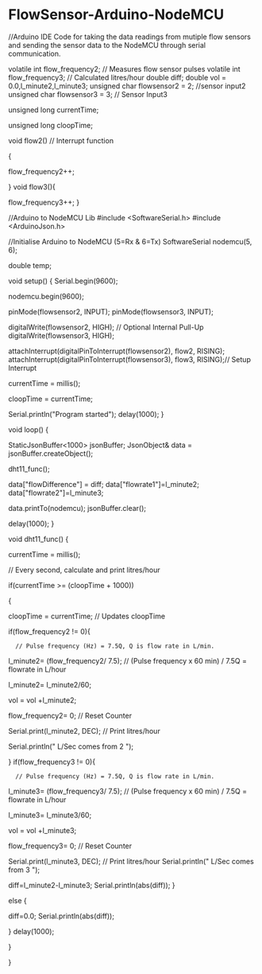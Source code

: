 # FlowSensor-Arduino-NodeMCU
 //Arduino IDE Code for taking the data readings  from mutiple flow sensors and sending the sensor data to the NodeMCU through serial communication.



volatile int flow_frequency2; // Measures flow sensor pulses
volatile int flow_frequency3;
// Calculated litres/hour
double diff;
 double vol = 0.0,l_minute2,l_minute3;
unsigned char flowsensor2 = 2; //sensor input2
unsigned char flowsensor3 = 3; // Sensor Input3

unsigned long currentTime;

unsigned long cloopTime;




void flow2() // Interrupt function

{

   flow_frequency2++;

}
void flow3(){

   flow_frequency3++;
}




  

  



//Arduino to NodeMCU Lib
#include <SoftwareSerial.h>
#include <ArduinoJson.h>

//Initialise Arduino to NodeMCU (5=Rx & 6=Tx)
SoftwareSerial nodemcu(5, 6);



double  temp;


void setup() {
  Serial.begin(9600);

  nodemcu.begin(9600);
  
   pinMode(flowsensor2, INPUT);
      pinMode(flowsensor3, INPUT);

   digitalWrite(flowsensor2, HIGH); // Optional Internal Pull-Up
     digitalWrite(flowsensor3, HIGH);

 

   attachInterrupt(digitalPinToInterrupt(flowsensor2), flow2, RISING); 
      attachInterrupt(digitalPinToInterrupt(flowsensor3), flow3, RISING);// Setup Interrupt

   

   currentTime = millis();

   cloopTime = currentTime;

  Serial.println("Program started");
  delay(1000);
}

void loop() {

  StaticJsonBuffer<1000> jsonBuffer;
  JsonObject& data = jsonBuffer.createObject();

  dht11_func();

 data["flowDifference"] = diff;
 data["flowrate1"]=l_minute2;
 data["flowrate2"]=l_minute3;
 
  data.printTo(nodemcu);
  jsonBuffer.clear();

  delay(1000);
}

void dht11_func() {
  

   currentTime = millis();

   // Every second, calculate and print litres/hour

   if(currentTime >= (cloopTime + 1000))

   {

   cloopTime = currentTime; // Updates cloopTime

   if(flow_frequency2 != 0){

      // Pulse frequency (Hz) = 7.5Q, Q is flow rate in L/min.

  l_minute2= (flow_frequency2/ 7.5); // (Pulse frequency x 60 min) / 7.5Q = flowrate in L/hour

   

  l_minute2= l_minute2/60;

    

  vol = vol +l_minute2;
       

  flow_frequency2= 0; // Reset Counter

  Serial.print(l_minute2, DEC); // Print litres/hour
      
  Serial.println(" L/Sec comes from 2 ");
      

 }
    if(flow_frequency3 != 0){

      // Pulse frequency (Hz) = 7.5Q, Q is flow rate in L/min.

  l_minute3= (flow_frequency3/ 7.5); // (Pulse frequency x 60 min) / 7.5Q = flowrate in L/hour

   

   l_minute3= l_minute3/60;

    

   vol = vol +l_minute3;

     
  flow_frequency3= 0; // Reset Counter

  Serial.print(l_minute3, DEC); // Print litres/hour
       Serial.println(" L/Sec comes from 3 ");
    
     
   diff=l_minute2-l_minute3;
      Serial.println(abs(diff));
    }
    
   else {
  
   diff=0.0;
    Serial.println(abs(diff));

   }
 delay(1000);

   }

}
